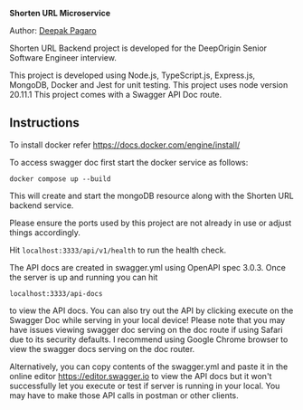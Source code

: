 **Shorten URL Microservice**

Author: [Deepak Pagaro](https://github.com/dpgit2024)

Shorten URL Backend project is developed for the DeepOrigin Senior Software Engineer interview.


This project is developed using Node.js, TypeScript.js, Express.js, MongoDB, Docker and Jest for unit testing.
This project uses node version 20.11.1 This project comes with a Swagger API Doc route. 
## Instructions
To install docker refer https://docs.docker.com/engine/install/


To access swagger doc first start the docker service as follows:



```docker compose up --build```


This will create and start the mongoDB resource along with the Shorten URL backend service.


Please ensure the ports used by this project are not already in use or adjust things accordingly.

 Hit ```localhost:3333/api/v1/health``` to run the health check. 

 The API docs are created in swagger.yml using OpenAPI spec 3.0.3.
 Once the server is up and running you can hit 
 
 ```localhost:3333/api-docs```
 
 to view the API docs. You can also try out the API by clicking execute on the Swagger Doc while serving in your local device!
 Please note that you may have issues viewing swagger doc serving on the doc route if using Safari due to its security defaults. I recommend using Google Chrome browser to view the swagger docs serving on the doc router. 
 
 Alternatively, you can copy contents of the swagger.yml and paste it in the online editor https://editor.swagger.io to view the API docs but it won't successfully let you execute or test if server is running in your local. You may have to make those API calls in postman or other clients. 
 
